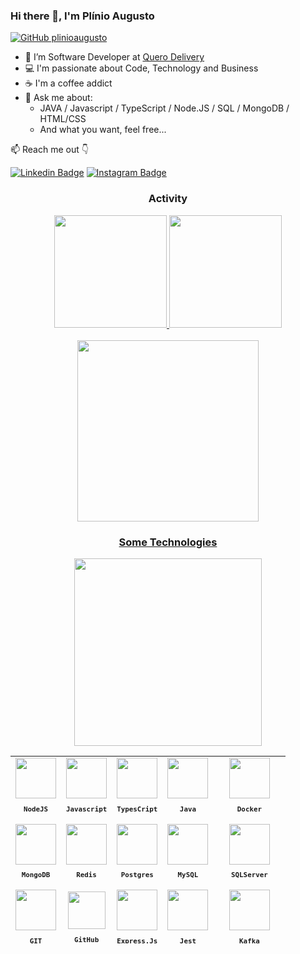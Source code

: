 ### Hi there 👋, I'm Plínio Augusto

[![GitHub plinioaugusto](https://img.shields.io/github/followers/plinioaugusto?label=follow&style=social)](https://github.com/plinioaugusto)

- 💜 I’m Software Developer at [Quero Delivery](https://querodelivery.com/)
- 💻 I'm passionate about Code, Technology and Business
- ☕ I'm a coffee addict
- 💬 Ask me about:
  - JAVA / Javascript / TypeScript / Node.JS / SQL / MongoDB / HTML/CSS
  - And what you want, feel free...

📫 Reach me out 👇

[![Linkedin Badge](https://img.shields.io/badge/-LinkedIn-blue?style=flat-square&logo=Linkedin&logoColor=white&link=https://www.linkedin.com/in/plinioaugusto/)](https://www.linkedin.com/in/plinioaugusto/)
[![Instagram Badge](https://img.shields.io/badge/-Instagram-%23E4405F?style=flat-square&logo=instagram&logoColor=white&link=https://www.instagram.com/plinioaugusto.dev/)](https://www.instagram.com/plinioaugusto.dev/)

<div align="center">
<h3>Activity</h3>
  <a href="https://github.com/plinioaugusto">
  <img height="180em" src="https://github-readme-stats.vercel.app/api?username=plinioaugusto&show_icons=true&theme=tokyonight&include_all_commits=true&count_private=true"/>
  <img height="180em" src="https://github-readme-stats.vercel.app/api/top-langs/?username=plinioaugusto&layout=compact&langs_count=7&theme=tokyonight"/>
  <br><br>
  <img height="290em" src="https://activity-graph.herokuapp.com/graph?username=plinioaugusto&theme=tokyo-night&hide_border=true&radius=500">

<br>

<h3>Some Technologies</h3>
<img height="300em" src="https://quotes-github-readme.vercel.app/api?type=vertical&theme=tokyonight"/>
<table height="300em" align="right" >
  <tr>
    <td align="center">
      <img src="https://skillicons.dev/icons?i=nodejs" width="65px"/><br>
      <sub>
        <b>
          <pre>NodeJS</pre>
        </b>
      </sub>
    </td>
    <td align="center">
      <img src="https://skillicons.dev/icons?i=javascript" width="65px"/><br>
      <sub>
        <b>
          <pre>Javascript</pre>
        </b>
      </sub>
    </td>
    <td align="center">
      <img src="https://skillicons.dev/icons?i=ts" width="65px"/><br>
      <sub>
        <b>
          <pre>TypesCript</pre>
        </b>
      </sub>
    </td>
    <td align="center">
      <img src="https://skillicons.dev/icons?i=java" width="65px"/><br>
      <sub>
        <b>
          <pre>Java</pre>
        </b>
      </sub>
    </td>
    <td align="center" width="100px;">
      <img src="https://skillicons.dev/icons?i=docker" width="65px"/><br>
      <sub>
        <b>
          <pre>Docker</pre>
        </b>
      </sub>
    </td>
  </tr>
  <tr>
    <td align="center">
      <img src="https://skillicons.dev/icons?i=mongodb" width="65px"/><br>
      <sub>
        <b>
          <pre>MongoDB</pre>
        </b>
      </sub>
    </td>
    <td align="center">
      <img src="https://skillicons.dev/icons?i=redis" width="65px"/><br>
      <sub>
        <b>
          <pre>Redis</pre>
        </b>
      </sub>
    </td>
    <td align="center">
      <img src="https://skillicons.dev/icons?i=postgres" width="65px"/><br>
      <sub>
        <b>
          <pre>Postgres</pre>
        </b>
      </sub>
    </td>
    <td align="center">
      <img src="https://skillicons.dev/icons?i=mysql" width="65px"/><br>
      <sub>
        <b>
          <pre>MySQL</pre>
        </b>
      </sub>
    </td>
    <td align="center">
      <img src="https://user-images.githubusercontent.com/58997731/204155724-0c8c3f34-f520-4d7d-a406-a874ea73e8fe.png" width="65px"/><br>
      <sub>
        <b>
          <pre>SQLServer</pre>
        </b>
      </sub>
    </td>
  </tr>
  <tr>
    <td align="center">
      <img src="https://skillicons.dev/icons?i=git" width="65px"/><br>
      <sub>
        <b>
          <pre>GIT</pre>
        </b>
      </sub>
    </td>
    <td align="center">
      <img src="https://skillicons.dev/icons?i=github" width="60px"/><br>
      <sub>
        <b>
          <pre>GitHub</pre>
        </b>
      </sub>
    </td>
    <td align="center">
      <img src="https://skillicons.dev/icons?i=express" width="65px"/><br>
      <sub>
        <b>
          <pre>Express.Js</pre>
        </b>
      </sub>
    </td>
    <td align="center">
      <img src="https://skillicons.dev/icons?i=jest" width="65px"/><br>
      <sub>
        <b>
          <pre>Jest</pre>
        </b>
      </sub>
    </td>
    <td align="center">
      <img src="https://user-images.githubusercontent.com/58997731/204155595-1c389c69-bb32-4d8f-aa71-ab0aee90e7d0.png" width="65px"/><br>
      <sub>
        <b>
          <pre>Kafka</pre>
        </b>
      </sub>
    </td>
  </tr>
  <tr>
    <td align="center">
      <img src="https://skillicons.dev/icons?i=html" width="60px"/><br>
      <sub>
        <b>
          <pre>HTML</pre>
        </b>
      </sub>
    </td>
    <td align="center">
      <img src="https://skillicons.dev/icons?i=css" width="65px"/><br>
      <sub>
        <b>
          <pre>CSS</pre>
        </b>
      </sub>
    </td>
    <td align="center">
      <img src="https://skillicons.dev/icons?i=bootstrap" width="65px"/><br>
      <sub>
        <b>
          <pre>Bootstrap</pre>
        </b>
      </sub>
    </td>
    <td align="center">
      <img src="https://skillicons.dev/icons?i=jquery" width="65px"/><br>
      <sub>
        <b>
          <pre>JQuery</pre>
        </b>
      </sub>
    </td>
    <td align="center">
      <img src="https://user-images.githubusercontent.com/86276393/177162603-b078ec0b-5097-4067-9e04-f2e260e298a8.png" width="65px"/><br>
      <sub>
        <b>
          <pre>Yarn/npm</pre>
        </b>
      </sub>
    </td>
  </tr>
  <tr>
    <td align="center">
      <img src="https://skillicons.dev/icons?i=vscode" width="65px"/><br>
      <sub>
        <b>
          <pre>VSCode</pre>
        </b>
      </sub>
    </td>
    <td align="center">
      <img src="https://skillicons.dev/icons?i=eclipse" width="65px"/><br>
      <sub>
        <b>
          <pre>Eclipse</pre>
        </b>
      </sub>
    </td>
    <td align="center">
      <img src="https://skillicons.dev/icons?i=bash" width="65px"/><br>
      <sub>
        <b>
          <pre>Terminal</pre>
        </b>
      </sub>
    </td>
    <td align="center">
      <img src="https://skillicons.dev/icons?i=linux" width="65px"/><br>
      <sub>
        <b>
          <pre>Linux</pre>
        </b>
      </sub>
    </td>
    <td align="center">
      <img src="https://user-images.githubusercontent.com/86276393/195136732-47fe1df9-2591-445a-bfac-fe540315f2a5.svg" width="65px"/><br>
      <sub>
        <b>
          <pre>Windows</pre>
        </b>
      </sub>
    </td>
  </tr>
</table>
</div>
